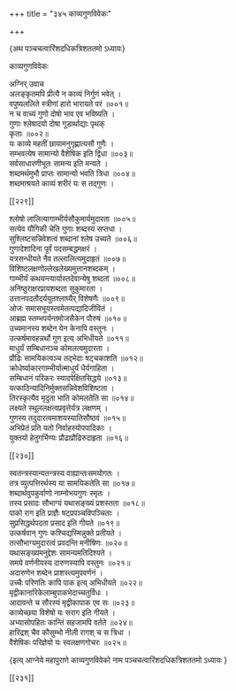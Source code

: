 +++
title = "३४५ काव्यगुणविवेकः"

+++

\{अथ पञ्चचत्वारिंशदधिकत्रिशततमो ऽध्यायः\}

काव्यगुणविवेकः  
    
अग्निर् उवाच  
अलङ्कृतमपि प्रीत्यै न काव्यं निर्गुणं भवेत् ।  
वपुष्यललिते स्त्रीणां हारो भारायते परं ॥००१॥  
न च वाच्यं गुणो दोषो भाव एव भविष्यति ।  
गुणाः श्लेषादयो दोषा गूडार्थाद्याः पृथक्  
कृताः ॥००२॥  
यः काव्ये महतीं छायामनुगृह्णात्यसौ गुणैः   ।  
सम्भवत्येष सामान्यो वैशेषिक इति द्विधा ॥००३॥  
सर्वसाधारणीभूतः सामन्य इति मन्यते ।  
शब्दमर्थमुभौ प्राप्तः सामान्यो भवति त्रिधा   ॥००४॥  
शब्दमाश्रयते काव्यं शरीरं यः स तद्गुणः   ।  

[[२२९]]
    
श्लोषो लालित्यागाम्भीर्यसौकुमार्यमुदारता ॥००५॥  
सत्येव यौगिकी चेति गुणाः शब्दस्य सप्तधा ।  
सुश्लिष्टसन्निवेशत्वं शब्दानां श्लेष उच्यते   ॥००६॥  
गुणादेशादिना पूर्वं पदसम्बद्धमक्षरं   ।  
यत्रसन्धीयते नैव तल्लालित्यमुदाहृतं ॥००७॥  
विशिष्टलक्षणोल्लेखलेख्यमुत्तानशब्दकम् ।  
गाम्भीर्यं कथयन्त्यार्यास्तदेवान्येषु शब्दतां   ॥००८॥  
अनिष्ठुराक्षरप्रायशब्दता सुकुमारता ।  
उत्तानपदतौदर्ययुतश्लाघ्यैर् विशेषणैः ॥००९॥  
ओजः समासभूयस्त्वमेतत्पद्यादिजीवितं ।  
आब्रह्म स्तम्भपर्यन्तमोजसैकेन पौरुषं ॥०१०॥  
उच्यमानस्य शब्देन येन केनापि वस्तुनः ।  
उत्कर्षमावहन्नर्थो गुण इत्य् अभिधीयते ॥०११॥  
माधुर्यं सम्बिधानञ्च कोमलत्वमुदारता ।  
प्रौढिः सामयिकत्वञ्च तद्भेदाः षट्चकाशति   ॥०१२॥  
क्रोधेर्ष्याकारगाम्भीर्यात्माधुर्यं धैर्यगाहिता   ।  
सम्बिधानं परिकरः स्यादपेक्षितसिद्धये ॥०१३॥  
यत्काठिन्यादिनिर्मुक्तसन्निवेशविशिष्टता ।  
तिरस्कृत्यैव मृदुता भाति कोमलतेति सा ॥०१४॥  
लक्ष्यते स्थूललक्षत्वप्रवृत्तेर्यत्र लक्षणम् ।  
गुणस्य तदुदारत्वमाशयस्यातिसौष्ठवं ॥०१५॥  
अभिप्रेतं प्रति यतो निर्वाहस्योपपादिकाः ।  
युक्तयो हेतुगर्भिण्यः प्रौढाप्रौढिरुदाहृता   ॥०१६॥  

[[२३०]]
    
स्वतन्त्रस्यान्यतन्त्रस्य वाह्यान्तःसमयोगतः ।  
तत्र व्युत्पत्तिरर्थस्य या सामयिकतेति सा ॥०१७॥  
शब्दार्थवुपकुर्वाणो नाम्नोभयगुणः स्मृतः   ।  
तस्य प्रसादः सौभाग्यं यथासङ्ख्यं प्रशस्तता   ॥०१८॥  
पाको राग इति प्राज्ञैः षट्प्रपञ्चविपञ्चिताः   ।  
सुप्रसिद्धर्थपदता प्रसाद इति गीयते ॥०१९॥  
उत्कर्षवान् गुणः कश्चिद्यस्मिन्नुक्ते प्रतीयते ।  
तत्सौभाग्यमुदारत्वं प्रवदन्ति मनीषिणः ॥०२०॥  
यथासङ्ख्यमनुद्देशः सामन्यमतिदिश्यते ।  
समये वर्णनीयस्य दारुणस्यापि वस्तुनः ॥०२१॥  
अदारुणेन शब्देन प्राशस्त्यमुपवर्णनं ।  
उच्चैः परिणतिः कापि पाक इत्य् अभिधीयते ॥०२२॥  
मृद्वीकानारिकेलाम्बुपाकभेदाच्चतुर्विधः ।  
आदावन्ते च सौरस्यं मृद्वीकापाक एव सः ॥०२३॥  
काव्येच्छया विशेषो यः सराग इति गीयते ।  
अभ्यासोपहितः कान्तिं सहजामपि वर्तते ॥०२४॥  
हारिद्रश् चैव कौसुम्भो नीली रागश् च स त्रिधा ।  
वैशेषिकः परिज्ञेयो यः स्वलक्षणगोचरः   ॥०२५॥

\{इत्य् आग्नेये महापुराणे काव्यगुणविवेको नाम पञ्चचत्वारिंशदधिकत्रिशततमो ऽध्यायः  }

[[२३१]]
    